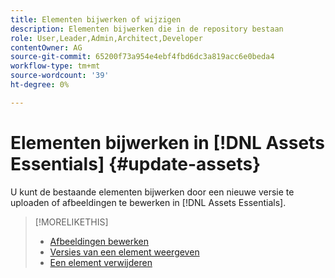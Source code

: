 ```yaml
---
title: Elementen bijwerken of wijzigen
description: Elementen bijwerken die in de repository bestaan
role: User,Leader,Admin,Architect,Developer
contentOwner: AG
source-git-commit: 65200f73a954e4ebf4fbd6dc3a819acc6e0beda4
workflow-type: tm+mt
source-wordcount: '39'
ht-degree: 0%

---
```



# Elementen bijwerken in [!DNL Assets Essentials] {#update-assets}

U kunt de bestaande elementen bijwerken door een nieuwe versie te uploaden of afbeeldingen te bewerken in [!DNL Assets Essentials].

<!-- TBD: Discard this article if not too much unique content for it.
Merge the update asset part in manage assets or upload assets.
Edit images article.
Link to versioning once an asset is updated.
-->

>[!MORELIKETHIS]
>
>* [Afbeeldingen bewerken](edit-images.md)
>* [Versies van een element weergeven](navigate-view.md#view-versions)
>* [Een element verwijderen](manage-organize.md#delete-assets)
